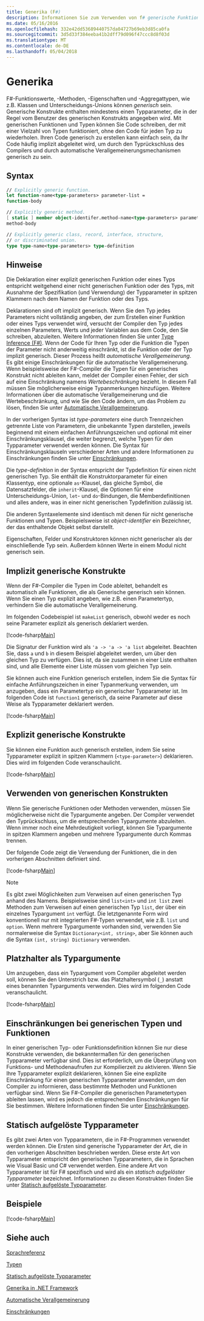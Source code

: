 ```yaml
---
title: Generika (F#)
description: Informationen Sie zum Verwenden von f# generische Funktionen und Typen, bei die ermöglichen es Ihnen, Code zu schreiben, die mit einer Vielzahl von Typen funktioniert, ohne Code zu wiederholen.
ms.date: 05/16/2016
ms.openlocfilehash: 332e42dd53689440757da04727b69eb3d85ca0fa
ms.sourcegitcommit: 3d5d33f384eeba41b2dff79d096f47ccc8d8f03d
ms.translationtype: MT
ms.contentlocale: de-DE
ms.lasthandoff: 05/04/2018
---
```

# <a name="generics"></a>Generika

F#-Funktionswerte, -Methoden, -Eigenschaften und -Aggregattypen, wie z.B. Klassen und Unterscheidungs-Unions können *generisch* sein. Generische Konstrukte enthalten mindestens einen Typparameter, die in der Regel vom Benutzer des generischen Konstrukts angegeben wird. Mit generischen Funktionen und Typen können Sie Code schreiben, der mit einer Vielzahl von Typen funktioniert, ohne den Code für jeden Typ zu wiederholen. Ihren Code generisch zu erstellen kann einfach sein, da Ihr Code häufig implizit abgeleitet wird, um durch den Typrückschluss des Compilers und durch automatische Verallgemeinerungsmechanismen generisch zu sein.


## <a name="syntax"></a>Syntax

```fsharp
// Explicitly generic function.
let function-name<type-parameters> parameter-list =
function-body

// Explicitly generic method.
[ static ] member object-identifer.method-name<type-parameters> parameter-list [ return-type ] =
method-body

// Explicitly generic class, record, interface, structure,
// or discriminated union.
type type-name<type-parameters> type-definition
```

## <a name="remarks"></a>Hinweise
Die Deklaration einer explizit generischen Funktion oder eines Typs entspricht weitgehend einer nicht generischen Funktion oder des Typs, mit Ausnahme der Spezifikation (und Verwendung) der Typparameter in spitzen Klammern nach dem Namen der Funktion oder des Typs.

Deklarationen sind oft implizit generisch. Wenn Sie den Typ jedes Parameters nicht vollständig angeben, der zum Erstellen einer Funktion oder eines Typs verwendet wird, versucht der Compiler den Typ jedes einzelnen Parameters, Werts und jeder Variablen aus dem Code, den Sie schreiben, abzuleiten. Weitere Informationen finden Sie unter [Type Inference (F#)](../type-inference.md). Wenn der Code für Ihren Typ oder die Funktion die Typen der Parameter nicht anderweitig einschränkt, ist die Funktion oder der Typ implizit generisch. Dieser Prozess heißt *automatische Verallgemeinerung*. Es gibt einige Einschränkungen für die automatische Verallgemeinerung. Wenn beispielsweise der F#-Compiler die Typen für ein generisches Konstrukt nicht ableiten kann, meldet der Compiler einen Fehler, der sich auf eine Einschränkung namens *Wertebeschränkung* bezieht. In diesem Fall müssen Sie möglicherweise einige Typanmerkungen hinzufügen. Weitere Informationen über die automatische Verallgemeinerung und die Wertebeschränkung, und wie Sie den Code ändern, um das Problem zu lösen, finden Sie unter [Automatische Verallgemeinerung](automatic-generalization.md).

In der vorherigen Syntax ist *type-parameters* eine durch Trennzeichen getrennte Liste von Parametern, die unbekannte Typen darstellen, jeweils beginnend mit einem einfachen Anführungszeichen und optional mit einer Einschränkungsklausel, die weiter begrenzt, welche Typen für den Typparameter verwendet werden können. Die Syntax für Einschränkungsklauseln verschiedener Arten und andere Informationen zu Einschränkungen finden Sie unter [Einschränkungen](constraints.md).

Die *type-definition* in der Syntax entspricht der Typdefinition für einen nicht generischen Typ. Sie enthält die Konstruktorparameter für einen Klassentyp, eine optionale `as`-Klausel, das gleiche Symbol, die Datensatzfelder, die `inherit`-Klausel, die Optionen für eine Unterscheidungs-Union, `let`- und `do`-Bindungen, die Memberdefinitionen und alles andere, was in einer nicht generischen Typdefinition zulässig ist.

Die anderen Syntaxelemente sind identisch mit denen für nicht generische Funktionen und Typen. Beispielsweise ist *object-identifier* ein Bezeichner, der das enthaltende Objekt selbst darstellt.

Eigenschaften, Felder und Konstruktoren können nicht generischer als der einschließende Typ sein. Außerdem können Werte in einem Modul nicht generisch sein.


## <a name="implicitly-generic-constructs"></a>Implizit generische Konstrukte
Wenn der F#-Compiler die Typen im Code ableitet, behandelt es automatisch alle Funktionen, die als Generische generisch sein können. Wenn Sie einen Typ explizit angeben, wie z.B. einen Parametertyp, verhindern Sie die automatische Verallgemeinerung.

Im folgenden Codebeispiel ist `makeList` generisch, obwohl weder es noch seine Parameter explizit als generisch deklariert werden.

[!code-fsharp[Main](../../../../samples/snippets/fsharp/lang-ref-1/snippet1700.fs)]

Die Signatur der Funktion wird als `'a -> 'a -> 'a list` abgeleitet. Beachten Sie, dass `a` und `b` in diesem Beispiel abgeleitet werden, um über den gleichen Typ zu verfügen. Dies ist, da sie zusammen in einer Liste enthalten sind, und alle Elemente einer Liste müssen vom gleichen Typ sein.

Sie können auch eine Funktion generisch erstellen, indem Sie die Syntax für einfache Anführungszeichen in einer Typanmerkung verwenden, um anzugeben, dass ein Parametertyp ein generischer Typparameter ist. Im folgenden Code ist `function1` generisch, da seine Parameter auf diese Weise als Typparameter deklariert werden.

[!code-fsharp[Main](../../../../samples/snippets/fsharp/lang-ref-1/snippet1701.fs)]
    
## <a name="explicitly-generic-constructs"></a>Explizit generische Konstrukte
Sie können eine Funktion auch generisch erstellen, indem Sie seine Typparameter explizit in spitzen Klammern (`<type-parameter>`) deklarieren. Dies wird im folgenden Code veranschaulicht.

[!code-fsharp[Main](../../../../samples/snippets/fsharp/lang-ref-1/snippet1703.fs)]
    
## <a name="using-generic-constructs"></a>Verwenden von generischen Konstrukten
Wenn Sie generische Funktionen oder Methoden verwenden, müssen Sie möglicherweise nicht die Typargumente angeben. Der Compiler verwendet den Typrückschluss, um die entsprechenden Typargumente abzuleiten. Wenn immer noch eine Mehrdeutigkeit vorliegt, können Sie Typargumente in spitzen Klammern angeben und mehrere Typargumente durch Kommas trennen.

Der folgende Code zeigt die Verwendung der Funktionen, die in den vorherigen Abschnitten definiert sind.

[!code-fsharp[Main](../../../../samples/snippets/fsharp/lang-ref-1/snippet1702.fs)]
    
>[!NOTE]
Es gibt zwei Möglichkeiten zum Verweisen auf einen generischen Typ anhand des Namens. Beispielsweise sind `list<int>` und `int list` zwei Methoden zum Verweisen auf einen generischen Typ `list`, der über ein einzelnes Typargument `int` verfügt. Die letztgenannte Form wird konventionell nur mit integrierten F#-Typen verwendet, wie z.B. `list` und `option`. Wenn mehrere Typargumente vorhanden sind, verwenden Sie normalerweise die Syntax `Dictionary<int, string>`, aber Sie können auch die Syntax `(int, string) Dictionary` verwenden.

## <a name="wildcards-as-type-arguments"></a>Platzhalter als Typargumente
Um anzugeben, dass ein Typargument vom Compiler abgeleitet werden soll, können Sie den Unterstrich bzw. das Platzhaltersymbol (`_`) anstatt eines benannten Typarguments verwenden. Dies wird im folgenden Code veranschaulicht.

[!code-fsharp[Main](../../../../samples/snippets/fsharp/lang-ref-1/snippet1704.fs)]
    
## <a name="constraints-in-generic-types-and-functions"></a>Einschränkungen bei generischen Typen und Funktionen
In einer generischen Typ- oder Funktionsdefinition können Sie nur diese Konstrukte verwenden, die bekanntermaßen für den generischen Typparameter verfügbar sind. Dies ist erforderlich, um die Überprüfung von Funktions- und Methodenaufrufen zur Kompilierzeit zu aktivieren. Wenn Sie Ihre Typparameter explizit deklarieren, können Sie eine explizite Einschränkung für einen generischen Typparameter anwenden, um den Compiler zu informieren, dass bestimmte Methoden und Funktionen verfügbar sind. Wenn Sie F#-Compiler die generischen Parametertypen ableiten lassen, wird es jedoch die entsprechenden Einschränkungen für Sie bestimmen. Weitere Informationen finden Sie unter [Einschränkungen](constraints.md).


## <a name="statically-resolved-type-parameters"></a>Statisch aufgelöste Typparameter
Es gibt zwei Arten von Typparametern, die in F#-Programmen verwendet werden können. Die Ersten sind generische Typparameter der Art, die in den vorherigen Abschnitten beschrieben werden. Diese erste Art von Typparameter entspricht den generischen Typparametern, die in Sprachen wie Visual Basic und C# verwendet werden. Eine andere Art von Typparameter ist für F# spezifisch und wird als ein *statisch aufgelöster Typparameter* bezeichnet. Informationen zu diesen Konstrukten finden Sie unter [Statisch aufgelöste Typparameter](statically-resolved-type-parameters.md).


## <a name="examples"></a>Beispiele
[!code-fsharp[Main](../../../../samples/snippets/fsharp/lang-ref-1/snippet1705.fs)]
    
## <a name="see-also"></a>Siehe auch
[Sprachreferenz](../index.md)

[Typen](../fsharp-types.md)

[Statisch aufgelöste Typparameter](statically-resolved-type-parameters.md)

[Generika in .NET Framework](~/docs/standard/generics/index.md)

[Automatische Verallgemeinerung](automatic-generalization.md)

[Einschränkungen](constraints.md)

